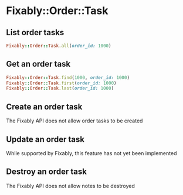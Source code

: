 # Fixably::Order::Task

## List order tasks

```ruby
Fixably::Order::Task.all(order_id: 1000)
```

## Get an order task

```ruby
Fixably::Order::Task.find(1000, order_id: 1000)
Fixably::Order::Task.first(order_id: 1000)
Fixably::Order::Task.last(order_id: 1000)
```

## Create an order task

The Fixably API does not allow order tasks to be created

## Update an order task

While supported by Fixably, this feature has not yet been implemented

## Destroy an order task

The Fixably API does not allow notes to be destroyed
